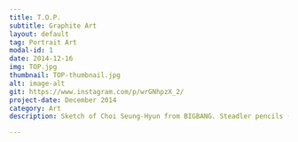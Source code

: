 ```yaml
---
title: T.O.P.
subtitle: Graphite Art
layout: default
tag: Portrait Art
modal-id: 1
date: 2014-12-16
img: TOP.jpg
thumbnail: TOP-thumbnail.jpg
alt: image-alt
git: https://www.instagram.com/p/wrGNhpzX_2/
project-date: December 2014
category: Art
description: Sketch of Choi Seung-Hyun from BIGBANG. Steadler pencils (2H, 4H, B, 2B, 3B & 6B)

---
```

